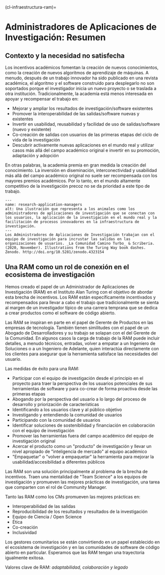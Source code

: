 (cl-infraestructura-ram)=
# Administradores de Aplicaciones de Investigación: Resumen

## Contexto y la necesidad no satisfecha

Los incentivos académicos fomentan la creación de nuevos conocimientos, como la creación de nuevos algoritmos de aprendizaje de máquinas. A menudo, después de un trabajo innovador ha sido publicado en una revista académica, el algoritmo y el software construido para desplegarlo no son soportados porque el investigador inicia un nuevo proyecto o se traslada a otra institución. Tradicionalmente, la academia está menos interesada en apoyar y recompensar el trabajo en:
- Mejorar y ampliar los resultados de investigación/software existentes
- Promover la interoperabilidad de las salidas/software nuevas y existentes
- Invertir en usabilidad, reusabilidad y facilidad de uso de salidas/software (nuevo y existente)
- Co-creación de salidas con usuarios de las primeras etapas del ciclo de vida de la investigación
- Descubrir activamente nuevas aplicaciones en el mundo real y utilizar casos más allá del campo académico original e invertir en su promoción, adaptación y adopción

En otras palabras, la academia premia en gran medida la creación del conocimiento. La inversión en diseminación, interconectividad y usabilidad más allá del campo académico original no suele ser recompensada con los mayores premios académicos. Por lo tanto, en el mundo altamente competitivo de la investigación precoz no se da prioridad a este tipo de trabajo.

```{figure} ../../figures/research-application-managers.jpg
---
name: research-application-managers
alt: Una ilustración que representa a los animales como los administradores de aplicaciones de investigación que se conectan con los usuarios, la aplicación de la investigación en el mundo real y la facilitación de procesos innovadores en la infraestructura de investigación.
---
Los Administradores de Aplicaciones de Investigación trabajan con el equipo de investigación para incrustar las salidas en las organizaciones de usuarios. _La Comunidad Camino Turbo_ & Scriberia. (2020, November). Illustrations from the Turing Way book dashes. Zenodo. http://doi.org/10.5281/zenodo.4323154
```


## Una RAM como un rol de conexión en el ecosistema de investigación

Hemos creado el papel de un Administrador de Aplicaciones de Investigación (RAM) en el Instituto Alan Turing con el objetivo de abordar esta brecha de incentivos. Los RAM están específicamente incentivados y recompensados para llevar a cabo el trabajo que tradicionalmente se sienta al margen de un investigador típico de una carrera temprana que se dedica a crear productos como el software de código abierto.

Las RAM se inspiran en parte en el papel de Gerente de Productos en las empresas de tecnología. También tienen similitudes con el papel de un Abogado de Desarrolladores y su trabajo se solapan con el del Gerente de la Comunidad. En algunos casos la carga de trabajo de la RAM puede incluir detalles, a menudo técnicos, entradas, volver a empatar a un Ingeniero de Soluciones o a un Ingeniero de Adelante, quien interactúa directamente con los clientes para asegurar que la herramienta satisface las necesidades del usuario.

Las medidas de éxito para una RAM:
- Participar con el equipo de investigación desde el principio en el proyecto para traer la perspectiva de los usuarios potenciales de sus herramientas de software y para co-crear de forma proactiva desde las primeras etapas
- Abogando por la perspectiva del usuario a lo largo del proceso de desarrollo y priorización de características
- Identificando a los usuarios clave y al público objetivo
- Investigando y entendiendo la comunidad de usuarios
- Participando con la comunidad de usuarios
- Identificar soluciones de sostenibilidad y financiación en colaboración con el equipo de investigación
- Promover las herramientas fuera del campo académico del equipo de investigación original
- Acercar el producto como un "producto" de investigación y llevar un nivel apropiado de "inteligencia de mercado" al equipo académico
- "Empaquetar" o "volver a empaquetar" la herramienta para mejorar la usabilidad/accesibilidad a diferentes públicos

Las RAM son una solución principalmente al problema de la brecha de incentivos. Traen una mentalidad de "Team Science" a los equipos de investigación y promueven las mejores prácticas de investigación, una tarea que comparten con el rol de Community Manager.

Tanto las RAM como los CMs promueven las mejores prácticas en:
- Interoperabilidad de las salidas
- Reproducibilidad de los resultados y resultados de la investigación
- Equipo de Ciencia / Open Science
- Ética
- Co-creación
- Inclusividad

Los gestores comunitarios se están convirtiendo en un papel establecido en el ecosistema de investigación y en las comunidades de software de código abierto en particular. Esperamos que las RAM tengan una trayectoria igualmente exitosa.

Valores clave de RAM: _adaptabilidad, colaboración y legado_

